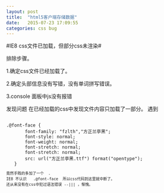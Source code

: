 ```yaml
---
layout: post
title:  "html5客户端存储数据"
date:   2015-07-23 17:09:55
categories: css bug
---
```


#IE8 css文件已加载，但部分css未渲染#

排除步骤。

1.确定css文件已经加载了。

2.确定头部信息没有写错，没有单词拼写错误。

3.console 面板中js没有报错

发现问题
在已经加载的css中发现文件内容只加载了一部分。
遇到
<pre><code>
.@font-face {
       font-family: "fzlth","方正兰亭黑";
       font-style: normal;
       font-weight: normal;
       font-stretch: normal;
       font-stretch: normal;
       src: url("方正兰亭黑.ttf") format("opentype");
   }<code><pre>
竟然手贱的多加了一个  .    
IE8 不认识   .@font-face  所以css代码到这里就中断了。
还从来没有在css中犯过语法错误 --||| ，惭愧。
